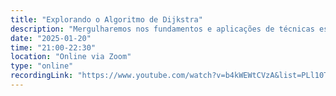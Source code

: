 ```yaml
---
title: "Explorando o Algoritmo de Dijkstra"
description: "Mergulharemos nos fundamentos e aplicações de técnicas essenciais para resolver problemas computacionais complexos. Teremos a oportunidade de explorar um dos algoritmos mais elegantes e influentes da ciência da computação: o Algoritmo de Dijkstra."
date: "2025-01-20"
time: "21:00-22:30"
location: "Online via Zoom"
type: "online"
recordingLink: "https://www.youtube.com/watch?v=b4kWEWtCVzA&list=PLl10TyPY67Jgbh4QdRlRKr-7PjB9i5hWg"
---
```

